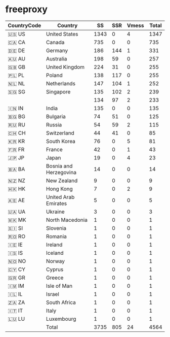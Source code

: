 # freeproxy

|CountryCode|Country|SS|SSR|Vmess|Total|
|  ----  | ----  |  ----  | ----  |  ----  | ----  |
|🇺🇸 US|United States|1343|0|4|1347|
|🇨🇦 CA|Canada|735|0|0|735|
|🇩🇪 DE|Germany|186|144|1|331|
|🇦🇺 AU|Australia|198|59|0|257|
|🇬🇧 GB|United Kingdom|224|31|0|255|
|🇵🇱 PL|Poland|138|117|0|255|
|🇳🇱 NL|Netherlands|147|104|1|252|
|🇸🇬 SG|Singapore|135|102|2|239|
| ||134|97|2|233|
|🇮🇳 IN|India|135|0|0|135|
|🇧🇬 BG|Bulgaria|74|51|0|125|
|🇷🇺 RU|Russia|54|59|2|115|
|🇨🇭 CH|Switzerland|44|41|0|85|
|🇰🇷 KR|South Korea|76|0|5|81|
|🇫🇷 FR|France|42|0|1|43|
|🇯🇵 JP|Japan|19|0|4|23|
|🇧🇦 BA|Bosnia and Herzegovina|14|0|0|14|
|🇳🇿 NZ|New Zealand|9|0|0|9|
|🇭🇰 HK|Hong Kong|7|0|2|9|
|🇦🇪 AE|United Arab Emirates|5|0|0|5|
|🇺🇦 UA|Ukraine|3|0|0|3|
|🇲🇰 MK|North Macedonia|1|0|0|1|
|🇸🇮 SI|Slovenia|1|0|0|1|
|🇷🇴 RO|Romania|1|0|0|1|
|🇮🇪 IE|Ireland|1|0|0|1|
|🇮🇸 IS|Iceland|1|0|0|1|
|🇳🇴 NO|Norway|1|0|0|1|
|🇨🇾 CY|Cyprus|1|0|0|1|
|🇬🇷 GR|Greece|1|0|0|1|
|🇮🇲 IM|Isle of Man|1|0|0|1|
|🇮🇱 IL|Israel|1|0|0|1|
|🇿🇦 ZA|South Africa|1|0|0|1|
|🇮🇹 IT|Italy|1|0|0|1|
|🇱🇺 LU|Luxembourg|1|0|0|1|
||Total|3735|805|24|4564|
